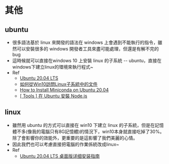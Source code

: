 # 其他

## ubuntu

- 很多語法基於 linux 來開發的語法在 windows 上會遇到不能執行的指令，雖然可以安裝很多的 windows 開發者工具來盡可能處理，但還是有解不完的bug
- 這時候就可以直接在windows 10 上安裝 linux 的子系統 -- ubuntu，直接在windows下建立linux的環境來執行程式~
- Ref
  - [Ubuntu 20.04 LTS](https://www.microsoft.com/zh-tw/p/ubuntu-2004-lts/9n6svws3rx71)
  - [如何從Win10訪問Linux子系統中的文件](https://kknews.cc/tech/5v46vv2.html)
  - [How to Install Miniconda on Ubuntu 20.04](https://varhowto.com/install-miniconda-ubuntu-20-04/)
  - [[ Tools ] 在 Ubuntu 安裝 Node.js](https://oranwind.org/post-post-11/)

## linux

- 雖然用 ubuntu 的方式可以直接在 win10 下建立 linux 的子系統，但是在記憶體不多(像我的電腦只有8G記憶體)的情況下，win10本身就直接吃掉了30%。除了會影響你的效能外，更重要的是這影響了我們美麗的心情。
- 因此我們也可以考慮直接把電腦的作業係統改成linux~
- Ref
  - [Ubuntu 20.04 LTS 桌面版详细安装指南](https://www.sysgeek.cn/install-ubuntu-20-04-lts-desktop/)